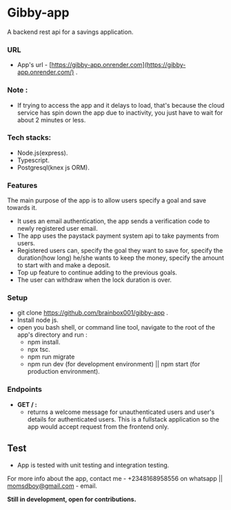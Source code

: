 # Gibby-app
A backend rest api for a savings application.
### URL
  + App's url - [https://gibby-app.onrender.com](https://gibby-app.onrender.com/) .
### Note :
+ If trying to access the app and it delays to load, that's because the cloud service has spin down the app due to inactivity, you just have to wait for about 2 minutes or less.

### Tech stacks:
+ Node.js(express).
+ Typescript.
+ Postgresql(knex js ORM).

### Features
The main purpose of the app is to allow users specify a goal and save towards it.
  + It uses an email authentication, the app sends a verification code to newly registered user email.
  + The app uses the paystack payment system api to take payments from users.
  + Registered users can, specify the goal they want to save for, specify the duration(how long) he/she wants to keep the money, specify the amount to start with and make a deposit.
  + Top up feature to continue adding to the previous goals.
  + The user can withdraw when the lock duration is over.

### Setup
  + git clone https://github.com/brainbox001/gibby-app .
  + Install node js.
  + open you bash shell, or command line tool, navigate to the root of the app's directory and run :
    - npm install.
    - npx tsc.
    - npm run migrate
    - npm run dev (for development environment) || npm start (for production environment).
### Endpoints
+ **GET / :**
  - returns a welcome message for unauthenticated users and user's details for authenticated users.
This is a fullstack application so the app would accept request from the frontend only.
## Test
  + App is tested with unit testing and integration testing.

For more info about the app, contact me - +2348168958556 on whatsapp || momsdboy@gmail.com - email.

**Still in development, open for contributions.**
